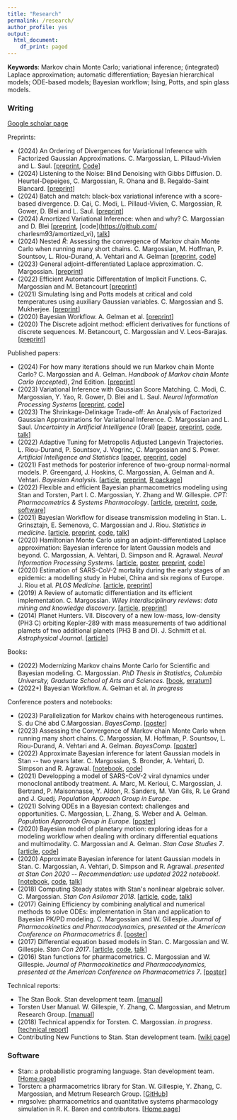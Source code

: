 ```yaml
---
title: "Research"
permalink: /research/
author_profile: yes
output:
  html_document:
    df_print: paged
---
```


**Keywords**: Markov chain Monte Carlo; variational inference; (integrated) Laplace approximation; automatic differentiation; Bayesian hierarchical models; ODE-based models; Bayesian workflow; Ising, Potts, and spin glass models.

### Writing

[Google scholar page](https://scholar.google.com/citations?user=nPtLsvIAAAAJ&hl=en)

Preprints:
* (2024) An Ordering of Divergences for Variational Inference with Factorized Gaussian Approximations. C. Margossian, L. Pillaud-Vivien and L. Saul. [[preprint](https://arxiv.org/abs/2403.13748), [Code](https://github.com/charlesm93/VI-ordering)]
* (2024) Listening to the Noise: Blind Denoising with Gibbs Diffusion. D. Heurtel-Depeiges, C. Margossian, R. Ohana and B. Regaldo-Saint Blancard. [[preprint](https://arxiv.org/pdf/2402.19455.pdf)]
* (2024) Batch and match: black-box variational inference with a score-based divergence. D. Cai, C. Modi, L. Pillaud-Vivien, C. Margossian, R. Gower, D. Blei and L. Saul. [[preprint](https://arxiv.org/abs/2402.14758)]
* (2024) Amortized Variational Inference: when and why? C. Margossian and D. Blei [[preprint](https://arxiv.org/abs/2307.11018), [code](https://github.com/
charlesm93/amortized_vi), [talk](https://www.youtube.com/watch?v=vluu7BxA6js)]
* (2024) Nested $\widehat R$: Assessing the convergence of Markov chain Monte Carlo when running many short chains. C. Margossian, M. Hoffman, P. Sountsov, L. Riou-Durand, A. Vehtari and A. Gelman [[preprint](https://arxiv.org/abs/2110.13017), [code](https://github.com/charlesm93/nested-rhat)]
* (2023) General adjoint-differentiated Laplace approximation. C. Margossian. [[preprint](https://arxiv.org/abs/2306.14976)]
* (2022) Efficient Automatic Differentation of Implicit Functions. C. Margossian and M. Betancourt [[preprint](https://arxiv.org/abs/2112.14217)]
* (2021) Simulating Ising and Potts models at critical and cold temperatures using auxiliary Gaussian variables. C. Margossian and S. Mukherjee. [[preprint](https://arxiv.org/abs/2110.10801)]
* (2020) Bayesian Workflow. A. Gelman et al. [[preprint](https://arxiv.org/abs/2011.01808)]
* (2020) The Discrete adjoint method: efficient derivatives for functions of discrete sequences. M. Betancourt, C. Margossian and V. Leos-Barajas. [[preprint](https://arxiv.org/abs/2002.00326)]

Published papers:
* (2024) For how many iterations should we run Markov chain Monte Carlo? C. Margossian and A. Gelman. _Handbook of Markov chain Monte Carlo (accepted)_, 2nd Edition. [[preprint](https://arxiv.org/abs/2311.02726)]
* (2023) Variational Inference with Gaussian Score Matching. C. Modi, C. Margossian, Y. Yao, R. Gower, D. Blei and L. Saul. _Neural Information Processing Systems_ [[preprint](https://arxiv.org/abs/2307.07849), [code](https://github.com/modichirag/GSM-VI)]
* (2023) The Shrinkage-Delinkage Trade-off: An Analysis of Factorized Gaussian Approximations for Variational Inference. C. Margossian and L. Saul. _Uncertainty in Artificial Intelligence_ (Oral) [[paper](https://proceedings.mlr.press/v216/margossian23a/margossian23a.pdf), [preprint](https://arxiv.org/abs/2302.09163), [code](https://github.com/charlesm93/variance-delinkage), [talk](https://www.youtube.com/watch?v=2q5azatd-Ko)]
* (2022) Adaptive Tuning for Metropolis Adjusted Langevin Trajectories. L. Riou-Durand, P. Sountsov, J. Vogrinc, C. Margossian and S. Power. _Artificial Intelligence and Statistics_ [[paper](https://proceedings.mlr.press/v206/riou-durand23a/riou-durand23a.pdf), [preprint](https://arxiv.org/abs/2210.12200), [code](https://github.com/tensorflow/probability/tree/main/discussion/adaptive_malt)]
* (2021) Fast methods for posterior inference of two-group normal-normal models. P. Greengard, J. Hoskins, C. Margossian, A. Gelman and A. Vehtari. _Bayesian Analysis_. [[article]( https://projecteuclid.org/journals/bayesian-analysis/advance-publication/Fast-Methods-for-Posterior-Inference-of-Two-Group-Normal-Normal/10.1214/22-BA1329.full), [preprint](https://arxiv.org/abs/2110.03055), [R package](https://github.com/pgree/fastNoNo)]
* (2022) Flexible and efficient Bayesian pharmacometrics modeling using Stan and Torsten, Part I. C. Margossian, Y. Zhang and  W. Gillespie. _CPT: Pharmacometrics & Systems Pharmacology_. [[article](https://ascpt.onlinelibrary.wiley.com/doi/10.1002/psp4.12812), [preprint](https://arxiv.org/abs/2109.10184), [code](https://github.com/metrumresearchgroup/torsten_tutorial_1_supplementary), [software](https://github.com/pgree/fastNoNo)]
* (2021) Bayesian Workflow for disease transmission modeling in Stan. L. Grinsztajn, E. Semenova, C. Margossian and J. Riou. _Statistics in medicine_.
[[article](https://onlinelibrary.wiley.com/doi/10.1002/sim.9164), [preprint](https://arxiv.org/abs/2006.02985),
[code](https://github.com/stan-dev/example-models/tree/master/knitr/disease_transmission),
[talk](https://www.youtube.com/watch?v=unHZhfur5Sc)]
* (2020) Hamiltonian Monte Carlo using an adjoint-differentiated Laplace approximation: Bayesian inference for latent Gaussian models and beyond. C. Margossian, A. Vehtari, D. Simpson and R. Agrawal. _Neural Information Processing Systems_. [[article](https://proceedings.neurips.cc/paper/2020/hash/673de96b04fa3adcae1aacda704217ef-Abstract.html), [poster](http://charlesm93.github.io/files/poster_ela.pdf), [preprint](https://arxiv.org/abs/2004.12550),
[code](https://github.com/charlesm93/laplace_manuscript)]
* (2020) Estimation of SARS-CoV-2 mortality during the early stages of an epidemic: a modelling study in Hubei, China and six regions of Europe. J. Riou et al. _PLOS Medicine_. [[article](https://journals.plos.org/plosmedicine/article?id=10.1371/journal.pmed.1003189),
[preprint](https://www.medrxiv.org/content/10.1101/2020.03.04.20031104v2)]
* (2019) A Review of automatic differentiation and its efficient implementation. C. Margossian. _Wiley interdisciplinary reviews: data mining and knowledge discovery_. [[article](https://onlinelibrary.wiley.com/doi/10.1002/widm.1305), [preprint](https://arxiv.org/abs/1811.05031)]
* (2014) Planet Hunters. VII. Discovery of a new low-mass, low-density (PH3 C) orbiting Kepler-289
with mass measurements of two additional plamets of two additional planets (PH3 B and D). J. Schmitt et al. _Astrophysical Journal_. [[article](http://iopscience.iop.org/article/10.1088/0004-637X/795/2/167/meta;jsessionid=43641D4C5B1CC7595015BE11DDF1239F.c1)]

Books:
* (2022) Modernizing Markov chains Monte Carlo for Scientific and Bayesian modeling. C. Margossian. _PhD Thesis in Statistics, Columbia University, Graduate School of Arts and Sciences_. [[book](https://academiccommons.columbia.edu/doi/10.7916/0wsc-kz90), [erratum](http://charlesm93.github.io/files/thesis_erratum.pdf)]
* (2022+) Bayesian Workflow. A. Gelman et al. _In progress_

Conference posters and notebooks:
* (2023) Parallelization for Markov chains with heterogeneous runtimes. S. du Ché abd C.Margossian. _BayesComp_. [[poster](http://charlesm93.github.io/files/Bayescomp_ode_chains.pdf)]
* (2023) Assessing the Convergence of Markov chain Monte Carlo when running many short chains. C. Margossian, M. Hoffman, P. Sountsov, L. Riou-Durand, A. Vehtari and A. Gelman. _BayesComp_. [[poster](http://charlesm93.github.io/files/Bayescomp_nested_rhat.pdf)]
* (2022) Approximate Bayesian inference for latent Gaussian models in Stan -- two years later. C. Margossian, S. Bronder, A. Vehtari, D. Simpson and R. Agrawal. [[notebook](https://htmlpreview.github.io/?https://github.com/charlesm93/StanCon2020/blob/master/notebook-2022/lgm_stan.html#inst), [code](https://github.com/charlesm93/StanCon2020)]
* (2021) Developping a model of SARS-CoV-2 viral dynamics under monoclonal antibody treatment. A. Marc, M. Kerioui, C. Margossian, J. Bertrand, P. Maisonnasse, Y. Aldon, R. Sanders, M. Van Gils, R. Le Grand and J. Guedj. _Population Approach Group in Europe_.
* (2021) Solving ODEs in a Bayesian context: challenges and opportunities. C. Margossian, L. Zhang, S. Weber and A. Gelman. _Population Approach Group in Europe_. [[poster](http://charlesm93.github.io/files/BayesianODE.pdf)]
* (2020) Bayesian model of planetary motion: exploring ideas for a modeling workflow when dealing with ordinary differential equations and multimodality. C. Margossian and A. Gelman. _Stan Case Studies 7_. [[article](https://mc-stan.org/users/documentation/case-studies/planetary_motion/planetary_motion.html), [code](https://github.com/stan-dev/example-models/tree/master/knitr/planetary_motion)]
* (2020) Approximate Bayesian inference for latent Gaussian models in Stan. C. Margossian, A. Vehtari, D. Simpson and R. Agrawal. _presented at Stan Con 2020 -- Recommendation: use updated 2022 notebook!_. [[notebook](http://charlesm93.github.io/files/lgm_stan.pdf),
[code](https://github.com/charlesm93/StanCon2020), [talk](https://www.youtube.com/watch?v=hbYsakCQiew&list=PLCrWEzJgSUqzI3goQEAKkDsHg72inmqbe&index=16&t)]
* (2018) Computing Steady states with Stan's nonlinear algebraic solver. C. Margossian. _Stan Con Asilomar 2018_. [[article](http://charlesm93.github.io/files/2018-Margossian.pdf), [code](https://github.com/stan-dev/stancon_talks/tree/master/2018/Contributed-Talks/08_margossian), [talk](https://www.youtube.com/watch?v=JhwZIX5ryw0&feature=youtu.be)]
* (2017) Gaining Efficiency by combining analytical and numerical methods to solve ODEs: implementation in Stan and application to Bayesian PK/PD modeling. C. Margossian and W. Gillespie. _Journal of Pharmacokinetics and Pharmacodynamics, presented at the American Conference on Pharmacometrics 8_. [[poster](http://charlesm93.github.io/files/2017b-Margossian&Gillespie-mixed_solver.pdf)]
* (2017) Differential equation based models in Stan. C. Margossian and W. Gillespie. _Stan Con 2017_. [[article](http://mc-stan.org/events/stancon2017-notebooks/stancon2017-margossian-gillespie-ode.html), [code](https://github.com/stan-dev/stancon_talks/tree/master/2017/Contributed-Talks/05_margossian), [talk](https://www.youtube.com/watch?v=DJ0c7Bm5Djk&feature=youtu.be&t=2h53m26s)]
* (2016) Stan functions for pharmacometrics. C. Margossian and W. Gillespie. _Journal of Pharmacokinetics and Pharmacodynamics, presented at the American Conference on Pharmacometrics 7_. [[poster](http://charlesm93.github.io/files/2016-Margossian&Gillespie-stan_for_pmx.pdf)]


Technical reports:

* The Stan Book. Stan development team. [[manual](https://mc-stan.org/docs/2_18/stan-users-guide/index.html)]
* Torsten User Manual.  W. Gillespie, Y. Zhang, C. Margossian, and Metrum Research Group. [[manual](https://metrumresearchgroup.github.io/Torsten/)]
* (2018) Technical appendix for Torsten. C. Margossian. _in progress_. [[technical report](https://github.com/charlesm93/presentations-and-writing/blob/master/TorstenAppendix/Torsten_appendix.pdf)]
* Contributing New Functions to Stan. Stan development team. [[wiki page](https://github.com/stan-dev/stan/wiki/Contributing-New-Functions-to-Stan)]


### Software

* Stan: a probabilistic programing language. Stan development team. [[Home page](https://mc-stan.org/)]
* Torsten: a pharmacometrics library for Stan. W. Gillespie, Y. Zhang, C. Margossian, and Metrum Research Group. [[GitHub](https://github.com/metrumresearchgroup/Torsten)]
* mrgsolve: pharmacometrics and quantitative systems pharmacology simulation in R. K. Baron and contributors. [[Home page](https://mrgsolve.github.io/)]
